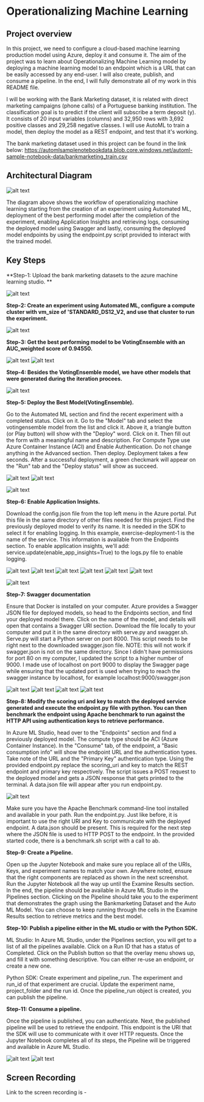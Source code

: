 # Operationalizing Machine Learning

## Project overview
In this project, we need to configure a cloud-based machine learning production model using Azure, deploy it and consume it. The aim of the project was to learn about Operationalizing Machine Learning model by deploying a machine learning model to an endpoint which is a URL that can be easily accessed by any end-user. I will also create, publish, and consume a pipeline. In the end, I will fully demonstrate all of my work in this README file.

I will be working with the Bank Marketing dataset, it is related with direct marketing campaigns (phone calls) of a Portuguese banking institution. The classification goal is to predict if the client will subscribe a term deposit (y). It consists of 20 input variables (columns) and 32,950 rows with 3,692 positive classes and 29,258 negative classes. I will use AutoML to train a model, then deploy the model as a REST endpoint, and test that it's working.

The bank marketing dataset used in this project can be found in the link below: https://automlsamplenotebookdata.blob.core.windows.net/automl-sample-notebook-data/bankmarketing_train.csv

## Architectural Diagram
![alt text](https://github.com/Arushikha0408/nd00333_AZMLND_C2/blob/master/starter_files/architecture.PNG)

The diagram above shows the workflow of operationalizing machine learning starting from the creation of an experiment using Automated ML, deployment of the best performing model after the completion of the experiment, enabling Application Insights and retrieving logs, consuming the deployed model using Swagger and lastly, consuming the deployed model endpoints by using the endpoint.py script provided to interact with the trained model.

## Key Steps
**Step-1: Upload the bank marketing datasets to the azure machine learning studio. **

![alt text](https://github.com/Arushikha0408/nd00333_AZMLND_C2/blob/master/starter_files/dataset1.PNG)

**Step-2: Create an experiment using Automated ML, configure a compute cluster with vm_size of 'STANDARD_DS12_V2, and use that cluster to run the experiment.**

![alt text](https://github.com/Arushikha0408/nd00333_AZMLND_C2/blob/master/starter_files/automl_run1.PNG)

**Step-3: Get the best performing model to be VotingEnsemble with an AUC_weighted score of 0.94550.**

![alt text](https://github.com/Arushikha0408/nd00333_AZMLND_C2/blob/master/starter_files/votingensemble1.PNG)
![alt text](https://github.com/Arushikha0408/nd00333_AZMLND_C2/blob/master/starter_files/votingensemble2.PNG)

**Step-4: Besides the VotingEnsemble model, we have other models that were generated during the iteration procees.**

![alt text](https://github.com/Arushikha0408/nd00333_AZMLND_C2/blob/master/starter_files/otheralgo.PNG)

**Step-5: Deploy the Best Model(VotingEnsemble).**

Go to the Automated ML section and find the recent experiment with a completed status. Click on it. Go to the "Model" tab and select the votingensemble model from the list and click it. Above it, a triangle button (or Play button) will show with the "Deploy" word. Click on it. Then fill out the form with a meaningful name and description. For Compute Type use Azure Container Instance (ACI) and Enable Authentication. Do not change anything in the Advanced section. Then deploy. Deployment takes a few seconds. After a successful deployment, a green checkmark will appear on the "Run" tab and the "Deploy status" will show as succeed.

![alt text](https://github.com/Arushikha0408/nd00333_AZMLND_C2/blob/master/starter_files/deploy_details1.PNG)
![alt text](https://github.com/Arushikha0408/nd00333_AZMLND_C2/blob/master/starter_files/deploy_details2.PNG)

![alt text](https://github.com/Arushikha0408/nd00333_AZMLND_C2/blob/master/starter_files/deploy_status.PNG)

**Step-6: Enable Application Insights.**

Download the config.json file from the top left menu in the Azure portal. Put this file in the same directory of other files needed for this project. Find the previously deployed model to verify its name. It is needed in the SDK to select it for enabling logging. In this example, exercise-deployment-1 is the name of the service. This information is available from the Endpoints section. To enable application insights, we'll add: service.update(enable_app_insights=True) to the logs.py file to enable logging.

![alt text](https://github.com/Arushikha0408/nd00333_AZMLND_C2/blob/master/starter_files/logs1.PNG)
![alt text](https://github.com/Arushikha0408/nd00333_AZMLND_C2/blob/master/starter_files/logs2.PNG)
![alt text](https://github.com/Arushikha0408/nd00333_AZMLND_C2/blob/master/starter_files/logs3.PNG)
![alt text](https://github.com/Arushikha0408/nd00333_AZMLND_C2/blob/master/starter_files/logs4.PNG)
![alt text](https://github.com/Arushikha0408/nd00333_AZMLND_C2/blob/master/starter_files/logs5.PNG)
![alt text](https://github.com/Arushikha0408/nd00333_AZMLND_C2/blob/master/starter_files/logs6.PNG)

![alt text](https://github.com/Arushikha0408/nd00333_AZMLND_C2/blob/master/starter_files/deploy_authentication_made_true.PNG)

**Step-7: Swagger documentation**

Ensure that Docker is installed on your computer. Azure provides a Swagger JSON file for deployed models, so head to the Endpoints section, and find your deployed model there. Click on the name of the model, and details will open that contains a Swagger URI section. Download the file locally to your computer and put it in the same directory with serve.py and swagger.sh. Serve.py will start a Python server on port 8000. This script needs to be right next to the downloaded swagger.json file. NOTE: this will not work if swagger.json is not on the same directory. Since I didn't have permissions for port 80 on my computer, I updated the script to a higher number of 9000. I made use of localhost on port 9000 to display the Swagger page while ensuring that the updated port is used when trying to reach the swagger instance by localhost, for example localhost:9000/swagger.json

![alt text](https://github.com/Arushikha0408/nd00333_AZMLND_C2/blob/master/starter_files/swagger1.PNG)
![alt text](https://github.com/Arushikha0408/nd00333_AZMLND_C2/blob/master/starter_files/swagger2.PNG)
![alt text](https://github.com/Arushikha0408/nd00333_AZMLND_C2/blob/master/starter_files/swagger3.PNG)
![alt text](https://github.com/Arushikha0408/nd00333_AZMLND_C2/blob/master/starter_files/swagger4.PNG)

**Step-8: Modify the scoring uri and key to match the deployed service generated and execute the endpoint.py file with python. You can then benchmark the endpoint using Apache benchmark to run against the HTTP API using authentication keys to retrieve performance.**

In Azure ML Studio, head over to the "Endpoints" section and find a previously deployed model. The compute type should be ACI (Azure Container Instance). In the "Consume" tab, of the endpoint, a "Basic consumption info" will show the endpoint URL and the authentication types. Take note of the URL and the "Primary Key" authentication type. Using the provided endpoint.py replace the scoring_uri and key to match the REST endpoint and primary key respectively. The script issues a POST request to the deployed model and gets a JSON response that gets printed to the terminal. A data.json file will appear after you run endpoint.py.

![alt text](https://github.com/Arushikha0408/nd00333_AZMLND_C2/blob/master/starter_files/git1.PNG)

Make sure you have the Apache Benchmark command-line tool installed and available in your path. Run the endpoint.py. Just like before, it is important to use the right URI and Key to communicate with the deployed endpoint. A data.json should be present. This is required for the next step where the JSON file is used to HTTP POST to the endpoint. In the provided started code, there is a benchmark.sh script with a call to ab.


**Step-9: Create a Pipeline.**

Open up the Jupyter Notebook and make sure you replace all of the URIs, Keys, and experiment names to match your own. Anywhere noted, ensure that the right components are replaced as shown in the next screenshot. Run the Jupyter Notebook all the way up until the Examine Results section. In the end, the pipeline should be available in Azure ML Studio in the Pipelines section. Clicking on the Pipeline should take you to the experiment that demonstrates the graph using the Bankmarketing Dataset and the Auto ML Model. You can choose to keep running through the cells in the Examine Results section to retrieve metrics and the best model.

**Step-10: Publish a pipeline either in the ML studio or with the Python SDK.**

ML Studio: In Azure ML Studio, under the Pipelines section, you will get to a list of all the pipelines available. Click on a Run ID that has a status of Completed. Click on the Publish button so that the overlay menu shows up, and fill it with something descriptive. You can either re-use an endpoint, or create a new one.

Python SDK: Create experiment and pipeline_run. The experiment and run_id of that experiment are crucial. Update the experiment name, project_folder and the run id. Once the pipeline_run object is created, you can publish the pipeline.

**Step-11: Consume a pipeline.**

Once the pipeline is published, you can authenticate. Next, the published pipeline will be used to retrieve the endpoint. This endpoint is the URI that the SDK will use to communicate with it over HTTP requests. Once the Jupyter Notebook completes all of its steps, the Pipeline will be triggered and available in Azure ML Studio.

![alt text](https://github.com/Arushikha0408/nd00333_AZMLND_C2/blob/master/starter_files/bakmarketing_pipeline1.PNG)
![alt text](https://github.com/Arushikha0408/nd00333_AZMLND_C2/blob/master/starter_files/bakmarketing_pipeline.PNG)

## Screen Recording
Link to the screen recording is - 
